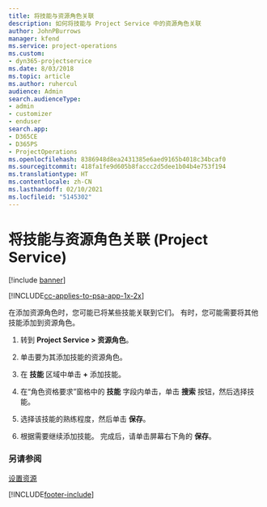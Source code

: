 ```yaml
---
title: 将技能与资源角色关联
description: 如何将技能与 Project Service 中的资源角色关联
author: JohnPBurrows
manager: kfend
ms.service: project-operations
ms.custom:
- dyn365-projectservice
ms.date: 8/03/2018
ms.topic: article
ms.author: ruhercul
audience: Admin
search.audienceType:
- admin
- customizer
- enduser
search.app:
- D365CE
- D365PS
- ProjectOperations
ms.openlocfilehash: 8386948d8ea2431385e6aed9165b4018c34bcaf0
ms.sourcegitcommit: 418fa1fe9d605b8faccc2d5dee1b04b4e753f194
ms.translationtype: HT
ms.contentlocale: zh-CN
ms.lasthandoff: 02/10/2021
ms.locfileid: "5145302"
---
```

# <a name="associate-skills-with-resource-roles-project-service"></a>将技能与资源角色关联 (Project Service)

[!include [banner](../includes/psa-now-project-operations.md)]

[!INCLUDE[cc-applies-to-psa-app-1x-2x](../includes/cc-applies-to-psa-app-1x-2x.md)]

在添加资源角色时，您可能已将某些技能关联到它们。 有时，您可能需要将其他技能添加到资源角色。  
  
1.  转到 **Project Service > 资源角色**。  
  
2.  单击要为其添加技能的资源角色。  
  
3.  在 **技能** 区域中单击 **+** 添加技能。  
  
4.  在“角色资格要求”窗格中的 **技能** 字段内单击，单击 **搜索** 按钮，然后选择技能。  
  
5.  选择该技能的熟练程度，然后单击 **保存**。  
  
6.  根据需要继续添加技能。 完成后，请单击屏幕右下角的 **保存**。  
  
### <a name="see-also"></a>另请参阅  
 [设置资源](../psa/set-up-resources.md)


[!INCLUDE[footer-include](../includes/footer-banner.md)]